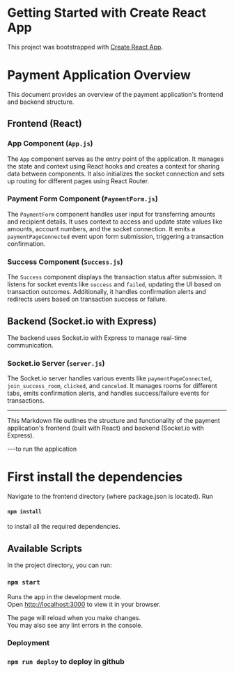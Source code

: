# Getting Started with Create React App

This project was bootstrapped with [Create React App](https://github.com/facebook/create-react-app).


# Payment Application Overview

This document provides an overview of the payment application's frontend and backend structure.

## Frontend (React)

### App Component (`App.js`)

The `App` component serves as the entry point of the application. It manages the state and context using React hooks and creates a context for sharing data between components. It also initializes the socket connection and sets up routing for different pages using React Router.

### Payment Form Component (`PaymentForm.js`)

The `PaymentForm` component handles user input for transferring amounts and recipient details. It uses context to access and update state values like amounts, account numbers, and the socket connection. It emits a `paymentPageConnected` event upon form submission, triggering a transaction confirmation.

### Success Component (`Success.js`)

The `Success` component displays the transaction status after submission. It listens for socket events like `success` and `failed`, updating the UI based on transaction outcomes. Additionally, it handles confirmation alerts and redirects users based on transaction success or failure.

## Backend (Socket.io with Express)

The backend uses Socket.io with Express to manage real-time communication.

### Socket.io Server (`server.js`)

The Socket.io server handles various events like `paymentPageConnected`, `join_success_room`, `clicked`, and `canceled`. It manages rooms for different tabs, emits confirmation alerts, and handles success/failure events for transactions.

---

This Markdown file outlines the structure and functionality of the payment application's frontend (built with React) and backend (Socket.io with Express).


---to run the application

# First install the dependencies

  Navigate to the frontend directory (where package.json is located).
  Run 
  
  #### `npm install`
  
  to install all the required dependencies.
 
 
## Available Scripts

In the project directory, you can run:

### `npm start`

Runs the app in the development mode.\
Open [http://localhost:3000](http://localhost:3000) to view it in your browser.

The page will reload when you make changes.\
You may also see any lint errors in the console.


### Deployment

### `npm run deploy` to deploy in github


